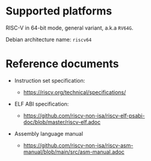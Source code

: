 # Supported platforms

RISC-V in 64-bit mode, general variant, a.k.a `RV64G`.

Debian architecture name: `riscv64`

# Reference documents

* Instruction set specification:
  - https://riscv.org/technical/specifications/

* ELF ABI specification:
  - https://github.com/riscv-non-isa/riscv-elf-psabi-doc/blob/master/riscv-elf.adoc

* Assembly language manual
  - https://github.com/riscv-non-isa/riscv-asm-manual/blob/main/src/asm-manual.adoc
